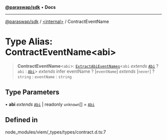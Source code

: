 [**@paraswap/sdk**](../../README.md) • **Docs**

***

[@paraswap/sdk](../../globals.md) / [\<internal\>](../README.md) / ContractEventName

# Type Alias: ContractEventName\<abi\>

> **ContractEventName**\<`abi`\>: [`ExtractAbiEventNames`](ExtractAbiEventNames.md)\<`abi` *extends* [`Abi`](Abi.md) ? `abi` : [`Abi`](Abi.md)\> *extends* infer eventName ? [`eventName`] *extends* [`never`] ? `string` : `eventName` : `string`

## Type Parameters

• **abi** *extends* [`Abi`](Abi.md) \| readonly `unknown`[] = [`Abi`](Abi.md)

## Defined in

node\_modules/viem/\_types/types/contract.d.ts:7
